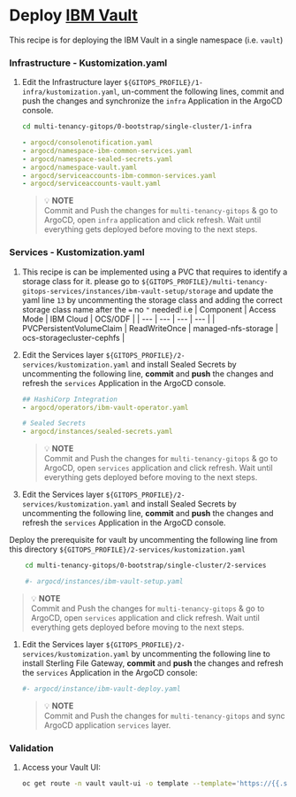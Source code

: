 # Deploy [IBM Vault ](https://www.vaultproject.io/)

This recipe is for deploying the IBM Vault in a single namespace (i.e. `vault`) 

### Infrastructure - Kustomization.yaml
1. Edit the Infrastructure layer `${GITOPS_PROFILE}/1-infra/kustomization.yaml`, un-comment the following lines, commit and push the changes and synchronize the `infra` Application in the ArgoCD console.

    ```bash        
    cd multi-tenancy-gitops/0-bootstrap/single-cluster/1-infra
    ```

    ```yaml
    - argocd/consolenotification.yaml
    - argocd/namespace-ibm-common-services.yaml
    - argocd/namespace-sealed-secrets.yaml
    - argocd/namespace-vault.yaml
    - argocd/serviceaccounts-ibm-common-services.yaml
    - argocd/serviceaccounts-vault.yaml
    ```
    >  💡 **NOTE**  
    > Commit and Push the changes for `multi-tenancy-gitops` & go to ArgoCD, open `infra` application and click refresh.
    > Wait until everything gets deployed before moving to the next steps.

### Services - Kustomization.yaml

1. This recipe is can be implemented using a PVC that requires to identify a storage class for it. please go to `${GITOPS_PROFILE}/multi-tenancy-gitops-services/instances/ibm-vault-setup/storage` and update the yaml line `13` by uncommenting the storage class and adding the correct storage class name after the `=` no `"` needed!
i.e
    | Component | Access Mode | IBM Cloud | OCS/ODF |
    | --- | --- | --- | --- |
    | PVCPersistentVolumeClaim | ReadWriteOnce | managed-nfs-storage | ocs-storagecluster-cephfs |

1. Edit the Services layer `${GITOPS_PROFILE}/2-services/kustomization.yaml` and install Sealed Secrets by uncommenting the following line, **commit** and **push** the changes and refresh the `services` Application in the ArgoCD console.
   
    ```yaml
    ## HashiCorp Integration 
    - argocd/operators/ibm-vault-operator.yaml

    # Sealed Secrets
    - argocd/instances/sealed-secrets.yaml
    ```

    >  💡 **NOTE**  
    > Commit and Push the changes for `multi-tenancy-gitops` & go to ArgoCD, open `services` application and click refresh.
    > Wait until everything gets deployed before moving to the next steps.

1. Edit the Services layer `${GITOPS_PROFILE}/2-services/kustomization.yaml` and install Sealed Secrets by uncommenting the following line, **commit** and **push** the changes and refresh the `services` Application in the ArgoCD console.

Deploy the prerequisite for vault by uncommenting the following line from this directory `${GITOPS_PROFILE}/2-services/kustomization.yaml`

```bash        
    cd multi-tenancy-gitops/0-bootstrap/single-cluster/2-services
```

```yaml
    #- argocd/instances/ibm-vault-setup.yaml
```  

>  💡 **NOTE**  
> Commit and Push the changes for `multi-tenancy-gitops` & go to ArgoCD, open `services` application and click refresh.
> Wait until everything gets deployed before moving to the next steps.

1. Edit the Services layer `${GITOPS_PROFILE}/2-services/kustomization.yaml` by uncommenting the following line to install Sterling File Gateway, **commit** and **push** the changes and refresh the `services` Application in the ArgoCD console:

    ```yaml
    #- argocd/instance/ibm-vault-deploy.yaml
    ```

    >  💡 **NOTE**  
    > Commit and Push the changes for `multi-tenancy-gitops` and
    > sync ArgoCD application `services` layer.

### Validation

1.  Access your Vault UI:

    ```bash
    oc get route -n vault vault-ui -o template --template='https://{{.spec.host}}'
    ```

